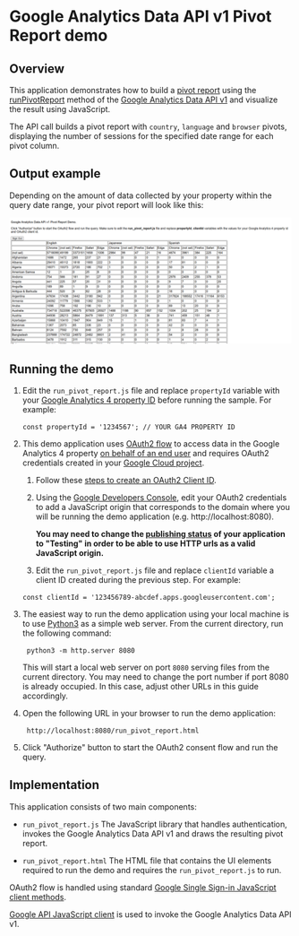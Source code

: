 # Google Analytics Data API v1 Pivot Report demo

## Overview

This application demonstrates how to build a [pivot report](https://developers.google.com/analytics/devguides/reporting/data/v1/pivots)
using the [runPivotReport](https://developers.google.com/analytics/devguides/reporting/data/v1/rest/v1beta/properties/runPivotReport)
method of the [Google Analytics Data API v1](https://developers.google.com/analytics/devguides/reporting/data/v1)
and visualize the result using JavaScript.

The API call builds a pivot report with `country`, `language` and `browser`
pivots, displaying the number of sessions for the specified date range for each
pivot column. 

## Output example

Depending on the amount of data collected by your property within the query date
range, your pivot report will look like this:

![Example output](output_example.png)

## Running the demo

1) Edit the `run_pivot_report.js` file and replace `propertyId` variable with
   your [Google Analytics 4 property ID](https://developers.google.com/analytics/devguides/reporting/data/v1/property-id)
   before running the sample. For example:
    ```
    const propertyId = '1234567'; // YOUR GA4 PROPERTY ID
    ```

2) This demo application uses [OAuth2 flow](https://developers.google.com/identity/protocols/oauth2)
   to access data in the Google Analytics 4 property [on behalf of an end user](https://cloud.google.com/docs/authentication/end-user)
   and requires OAuth2 credentials created in your [Google Cloud project](https://cloud.google.com/resource-manager/docs/creating-managing-projects).
   
    1) Follow these [steps to create an OAuth2 Client ID](https://support.google.com/cloud/answer/6158849).
    1) Using the [Google Developers Console](https://console.developers.google.com/apis/credentials?project=_),
       edit your OAuth2 credentials to add  a JavaScript origin that corresponds to the domain where you will be
       running the demo application  (e.g. http://localhost:8080).

       **You may need to change the [publishing status](https://support.google.com/cloud/answer/10311615#publishing-status)
       of your application to "Testing" in order to be able to use HTTP urls as a
       valid JavaScript origin.**
   1) Edit the `run_pivot_report.js` file and replace `clientId` variable a
      client ID created during the previous step. For example:
    ```
    const clientId = '123456789-abcdef.apps.googleusercontent.com';
    ```
3) The easiest way to run the demo application using your local machine
   is to use [Python3](https://www.python.org/downloads/) as a simple web
   server. From the current directory, run the following command:
   ```
    python3 -m http.server 8080
   ```
   
   This will start a local web server on port `8080` serving files from the
   current  directory. You may need to change the port number if port 8080 is
   already occupied. In this case, adjust other URLs in this guide accordingly.
   
4) Open the following URL in your browser to run the demo application:
   ```
    http://localhost:8080/run_pivot_report.html
   ```

5) Click "Authorize" button to start the OAuth2 consent flow and run the query.

## Implementation

This application consists of two main components:

* `run_pivot_report.js` The JavaScript library that handles authentication,
  invokes the Google Analytics Data API v1 and draws the resulting pivot report.

* `run_pivot_report.html` The HTML file that contains the UI elements
required to run the demo and requires the `run_pivot_report.js` to run.  
  
OAuth2 flow is handled using standard [Google Single Sign-in JavaScript client methods](https://developers.google.com/identity/sign-in/web/reference).

[Google API JavaScript client](https://github.com/google/google-api-javascript-client)
is used to invoke the Google Analytics Data API v1. 
